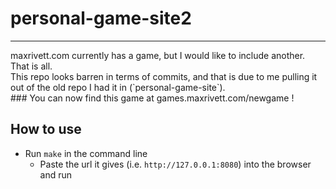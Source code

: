# personal-game-site2
<hr>
maxrivett.com currently has a game, but I would like to include another. That is all. 
<br>
This repo looks barren in terms of commits, and that is due to me pulling it out of the old repo I had it in (`personal-game-site`).
<br>
### You can now find this game at games.maxrivett.com/newgame !

## How to use

- Run `make` in the command line
  - Paste the url it gives (i.e. `http://127.0.0.1:8080`) into the browser and run
